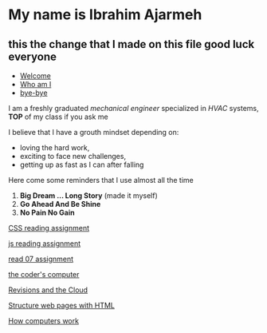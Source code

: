 # My name is Ibrahim Ajarmeh 
## this the change that I made on this file good luck everyone

- [Welcome](welcome)
- [Who am I](who-am-i)
- [bye-bye](bye-bye)

I am a freshly graduated _mechanical engineer_ specialized in _HVAC_ systems, **TOP** of my class if you ask me

I believe that I have a grouth mindset depending on: 
- loving the hard work,
- exciting to face new challenges,
- getting up as fast as I can after falling

Here come some reminders that I use almost all the time 
1. **Big Dream ... Long Story** (made it myself)
2. **Go Ahead And Be Shine** 
3. **No Pain No Gain**

[CSS reading assignment](css)

[js reading assignment](js)

[read 07 assignment](read7.md)

[the coder's computer](Read02.md)

[Revisions and the Cloud](REad03.md)

[Structure web pages with HTML](HTML.md)

[How computers work](read08.md)
